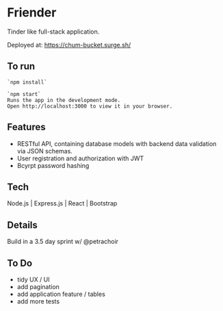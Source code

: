 # Friender

Tinder like full-stack application.

Deployed at: https://chum-bucket.surge.sh/

## To run 


```
`npm install`

`npm start`
Runs the app in the development mode.
Open http://localhost:3000 to view it in your browser.
```

## Features 

- RESTful API, containing database models with backend data validation via JSON schemas.
- User registration and authorization with JWT
- Bcyrpt password hashing


## Tech

Node.js | Express.js | React | Bootstrap 

## Details

Build in a 3.5 day sprint w/ @petrachoir

## To Do

- tidy UX / UI
- add pagination
- add application feature / tables
- add more tests 

